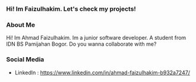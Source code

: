 ### Hi! Im Faizulhakim. Let's check my projects!

### About Me

Hi! Im Ahmad Faizulhakim. Im a junior software developer. A student from IDN BS Pamijahan Bogor. Do you wanna collaborate with me?

### Social Media
- LinkedIn : https://www.linkedin.com/in/ahmad-faizulhakim-b932a7247/

